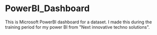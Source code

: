 # PowerBI_Dashboard
This is Microsoft PowerBI dashboard for a dataset.
I made this during the training period for my power BI from "Next innovative techno solutions".
